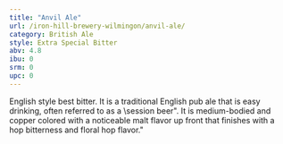 ```yaml
---
title: "Anvil Ale"
url: /iron-hill-brewery-wilmingon/anvil-ale/
category: British Ale
style: Extra Special Bitter
abv: 4.8
ibu: 0
srm: 0
upc: 0
---
```

English style best bitter. It is a traditional English pub ale that is easy drinking, often referred to as a \session beer\". It is medium-bodied and copper colored with a noticeable malt flavor up front that finishes with a hop bitterness and floral hop flavor."
